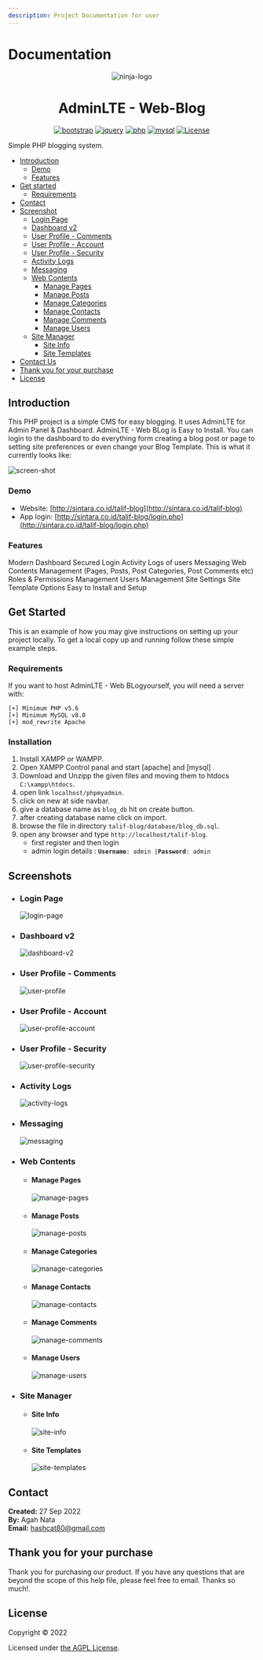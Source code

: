 ```yaml
---
description: Project Documentation for user
---
```


# Documentation

<p align="center"><img src="images/item-logo.png" alt="ninja-logo"AdminLTE - Web BLog Web-Blog</p>

<h1 align="center">AdminLTE - Web-Blog</h1>
<div align="center">

[![bootstrap](https://img.shields.io/badge/Bootstrap-4.6-informational.svg?logo=bootstrap&logoColor=white)](https://getbootstrap.com)
[![jquery](https://img.shields.io/badge/jQuery-3.6.0-brightgreen.svg?logo=jquery&logoColor=white)](https://jquery.com)
[![php](https://img.shields.io/badge/php-7.2-critical.svg?logo=php&logoColor=white)](https://www.php.net)
[![mysql](https://img.shields.io/badge/mysql-8.0-blue.svg?logo=mysql&logoColor=white)](https://www.mysql.com)
[![License](https://img.shields.io/github/license/arduino-uno/talif-blog)](LICENSE.md)

</div>

Simple PHP blogging system.

* [Introduction](./##introduction)
  * [Demo](./###demo)
  * [Features](./###features)
* [Get started](./##get-started)
  * [Requirements](./###requirements)
* [Contact](./##contact)
* [Screenshot](./##Screenshot)
  * [Login Page](./###login-page)
  * [Dashboard v2](./###dashboard-v2)
  * [User Profile - Comments](./###user-profile-comments)
  * [User Profile - Account](./###user-profile-account)
  * [User Profile - Security](./###user-profile-security)
  * [Activity Logs](./###activity-logs)
  * [Messaging](./###messaging)
  * [Web Contents](./###web-contents)
    * [Manage Pages](./####manage-pages)
    * [Manage Posts](./####manage-posts)
    * [Manage Categories](./####manage-categories)
    * [Manage Contacts](./####manage-contacts)
    * [Manage Comments](./####manage-comments)
    * [Manage Users](./####manage-users)
  * [Site Manager](./###site-manager)
    * [Site Info](./####site-info)
    * [Site Templates](./####site-templates)
* [Contact Us](./###site-us)
* [Thank you for your purchase](./##thank-you-for-your-purchase)
* [License](./##license)

## Introduction

This PHP project is a simple CMS for easy blogging. It uses AdminLTE for Admin Panel & Dashboard. AdminLTE - Web BLog is Easy to Install. You can login to the dashboard to do everything form creating a blog post or page to setting site preferences or even change your Blog Template. This is what it currently looks like:

![screen-shot](https://raw.githubusercontent.com/arduino-uno/talif-blog/main/images/screenshot.png)

### Demo

* Website: [http://sintara.co.id/talif-blog](http://sintara.co.id/talif-blog)
* App login: [http://sintara.co.id/talif-blog/login.php](http://sintara.co.id/talif-blog/login.php)

### Features

Modern Dashboard Secured Login Activity Logs of users Messaging Web Contents Management (Pages, Posts, Post Categories, Post Comments etc) Roles & Permissions Management Users Management Site Settings Site Template Options Easy to Install and Setup

## Get Started

This is an example of how you may give instructions on setting up your project locally. To get a local copy up and running follow these simple example steps.

### Requirements

If you want to host AdminLTE - Web BLogyourself, you will need a server with:

```
[+] Minimum PHP v5.6
[+] Minimum MySQL v8.0
[+] mod_rewrite Apache
```

### Installation

1. Install XAMPP or WAMPP.
2. Open XAMPP Control panal and start \[apache] and \[mysql] .
3. Download and Unzipp the given files and moving them to htdocs `C:\xampp\htdocs`.
4. open link `localhost/phpmyadmin`.
5. click on new at side navbar.
6. give a database name as `blog_db` hit on create button.
7. after creating database name click on import.
8. browse the file in directory `talif-blog/database/blog_db.sql`.
9. open any browser and type `http://localhost/talif-blog`.
   * first register and then login
   * admin login details : **`Username`**`: admin |`**`Password`**`: admin`

## Screenshots
* ### Login Page
  ![login-page](https://raw.githubusercontent.com/arduino-uno/talif-blog/main/screenshots/AdminLTE-3-Log-in.png)

* ### Dashboard v2
  ![dashboard-v2](https://raw.githubusercontent.com/arduino-uno/talif-blog/main/screenshots/AdminLTE-3-Dashboard-2.png)
  
* ### User Profile - Comments
  ![user-profile](https://raw.githubusercontent.com/arduino-uno/talif-blog/main/screenshots/AdminLTE-3-User-Profile-1.png)

* ### User Profile - Account
  ![user-profile-account](https://raw.githubusercontent.com/arduino-uno/talif-blog/main/screenshots/AdminLTE-3-User-Profile-2.png)
  
* ### User Profile - Security
  ![user-profile-security](https://raw.githubusercontent.com/arduino-uno/talif-blog/main/screenshots/AdminLTE-3-User-Profile-3.png)
  
* ### Activity Logs
  ![activity-logs](https://raw.githubusercontent.com/arduino-uno/talif-blog/main/screenshots/AdminLTE-3-Dashboard-3.png)
  
* ### Messaging
  ![messaging](https://raw.githubusercontent.com/arduino-uno/talif-blog/main/screenshots/AdminLTE-3-Dashboard-4.png)
  
* ### Web Contents
  * #### Manage Pages
    ![manage-pages](https://raw.githubusercontent.com/arduino-uno/talif-blog/main/screenshots/AdminLTE-3-Manage-Pages.png)
    
  * #### Manage Posts
    ![manage-posts](https://raw.githubusercontent.com/arduino-uno/talif-blog/main/screenshots/AdminLTE-3-Manage-Posts.png)
    
  * #### Manage Categories
    ![manage-categories](https://raw.githubusercontent.com/arduino-uno/talif-blog/main/screenshots/AdminLTE-3-Manage-Categories.png)
    
  * #### Manage Contacts
    ![manage-contacts](https://raw.githubusercontent.com/arduino-uno/talif-blog/main/screenshots/AdminLTE-3-Manage-Contacts.png)
    
  * #### Manage Comments
    ![manage-comments](https://raw.githubusercontent.com/arduino-uno/talif-blog/main/screenshots/AdminLTE-3-Manage-Comments.png)
    
  * #### Manage Users
    ![manage-users](https://raw.githubusercontent.com/arduino-uno/talif-blog/main/screenshots/AdminLTE-3-Manage-Users.png)
    
* ### Site Manager
  * #### Site Info
    ![site-info](https://raw.githubusercontent.com/arduino-uno/talif-blog/main/screenshots/AdminLTE-3-SiteInfo.png)
    
  * #### Site Templates
    ![site-templates](https://raw.githubusercontent.com/arduino-uno/talif-blog/main/screenshots/AdminLTE-3-SiteTemplate.png)

## Contact

<b>Created:</b> 27 Sep 2022</br>
<b>By:</b> Agah Nata</br>
<b>Email:</b> [hashcat80@gmail.com](mailto:hashcat80@gmail.com)

## Thank you for your purchase

Thank you for purchasing our product. If you have any questions that are beyond the scope of this help file, please feel free to email. Thanks so much!.

## License

Copyright © 2022

Licensed under [the AGPL License](LICENSE.md).
